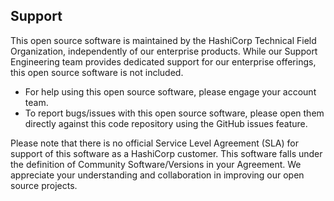 ## Support

This open source software is maintained by the HashiCorp Technical Field Organization, independently of our enterprise products. While our Support Engineering team provides dedicated support for our enterprise offerings, this open source software is not included.

- For help using this open source software, please engage your account team.
- To report bugs/issues with this open source software, please open them directly against this code repository using the GitHub issues feature.

Please note that there is no official Service Level Agreement (SLA) for support of this software as a HashiCorp customer. This software falls under the definition of Community Software/Versions in your Agreement. We appreciate your understanding and collaboration in improving our open source projects.
